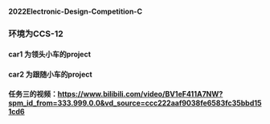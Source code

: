 #### 2022Electronic-Design-Competition-C
### 环境为CCS-12
#### car1 为领头小车的project 
#### car2 为跟随小车的project 
#### 任务三的视频：https://www.bilibili.com/video/BV1eF411A7NW?spm_id_from=333.999.0.0&vd_source=ccc222aaf9038fe6583fc35bbd151cd6
